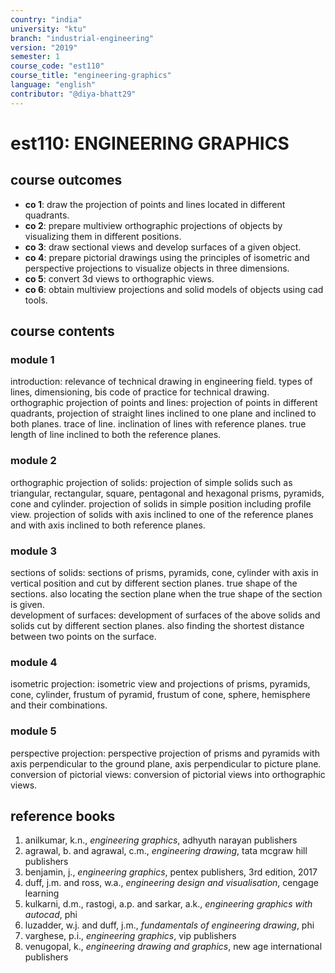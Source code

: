 ```yaml
---
country: "india"
university: "ktu"
branch: "industrial-engineering"
version: "2019"
semester: 1
course_code: "est110"
course_title: "engineering-graphics"
language: "english"
contributor: "@diya-bhatt29"
---
```


# est110: ENGINEERING GRAPHICS

## course outcomes

- **co 1**: draw the projection of points and lines located in different quadrants.  
- **co 2**: prepare multiview orthographic projections of objects by visualizing them in different positions.  
- **co 3**: draw sectional views and develop surfaces of a given object.  
- **co 4**: prepare pictorial drawings using the principles of isometric and perspective projections to visualize objects in three dimensions.  
- **co 5**: convert 3d views to orthographic views.  
- **co 6**: obtain multiview projections and solid models of objects using cad tools.  

## course contents

### module 1  
introduction: relevance of technical drawing in engineering field. types of lines, dimensioning, bis code of practice for technical drawing.  
orthographic projection of points and lines: projection of points in different quadrants, projection of straight lines inclined to one plane and inclined to both planes. trace of line. inclination of lines with reference planes. true length of line inclined to both the reference planes.  

### module 2  
orthographic projection of solids: projection of simple solids such as triangular, rectangular, square, pentagonal and hexagonal prisms, pyramids, cone and cylinder. projection of solids in simple position including profile view. projection of solids with axis inclined to one of the reference planes and with axis inclined to both reference planes.  

### module 3  
sections of solids: sections of prisms, pyramids, cone, cylinder with axis in vertical position and cut by different section planes. true shape of the sections. also locating the section plane when the true shape of the section is given.  
development of surfaces: development of surfaces of the above solids and solids cut by different section planes. also finding the shortest distance between two points on the surface.  

### module 4  
isometric projection: isometric view and projections of prisms, pyramids, cone, cylinder, frustum of pyramid, frustum of cone, sphere, hemisphere and their combinations.  

### module 5  
perspective projection: perspective projection of prisms and pyramids with axis perpendicular to the ground plane, axis perpendicular to picture plane.  
conversion of pictorial views: conversion of pictorial views into orthographic views.  

## reference books

1. anilkumar, k.n., *engineering graphics*, adhyuth narayan publishers  
2. agrawal, b. and agrawal, c.m., *engineering drawing*, tata mcgraw hill publishers  
3. benjamin, j., *engineering graphics*, pentex publishers, 3rd edition, 2017  
4. duff, j.m. and ross, w.a., *engineering design and visualisation*, cengage learning  
5. kulkarni, d.m., rastogi, a.p. and sarkar, a.k., *engineering graphics with autocad*, phi  
6. luzadder, w.j. and duff, j.m., *fundamentals of engineering drawing*, phi  
7. varghese, p.i., *engineering graphics*, vip publishers  
8. venugopal, k., *engineering drawing and graphics*, new age international publishers  
